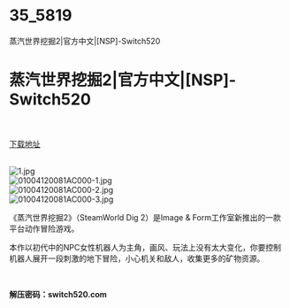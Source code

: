 # 35_5819
蒸汽世界挖掘2|官方中文|[NSP]-Switch520
# 蒸汽世界挖掘2|官方中文|[NSP]-Switch520
 <br/></br>
[下载地址](https://www.switch520.cc/article/5819 "下载地址")
<br/></br>

<p><img title="1.jpg" src="https://www.switch520.cc/muke_img/2022_05_18_b79cac05bc966.jpg" alt="1.jpg"><br>
<img title="01004120081AC000-1.jpg" src="https://www.switch520.cc/muke_img/2022_05_18_4fa82653b39c2.jpg" alt="01004120081AC000-1.jpg"><br>
<img title="01004120081AC000-2.jpg" src="https://www.switch520.cc/muke_img/2022_05_18_735e6317bf5d6.jpg" alt="01004120081AC000-2.jpg"><br>
<img title="01004120081AC000-3.jpg" src="https://www.switch520.cc/muke_img/2022_05_18_8c1b70f5e15ef.jpg" alt="01004120081AC000-3.jpg"></p>
<p>《蒸汽世界挖掘2》（SteamWorld Dig 2）是Image &amp; Form工作室新推出的一款平台动作冒险游戏。</p>
<p>本作以初代中的NPC女性机器人为主角，画风、玩法上没有太大变化，你要控制机器人展开一段刺激的地下冒险，小心机关和敌人，收集更多的矿物资源。</p>
<p>&nbsp;</p>
<p><strong>解压密码：switch520.com</strong></p>


